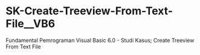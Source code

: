 # SK-Create-Treeview-From-Text-File__VB6
Fundamental Pemrograman Visual Basic 6.0 - Studi Kasus; Create Treeview From Text File
